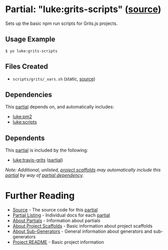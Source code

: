 # Partial: "luke:grits-scripts" ([source](../../generators/grits-scripts/index.js))

Sets up the basic npm run scripts for Grits.js projects.

## Usage Example

```
$ yo luke:grits-scripts
```


## Files Created

* `scripts/grits/_vars.sh` (static, [source](../../templates/grits/scripts/grits/_vars.sh))


## Dependencies

This [partial](../partials.md) depends on, and automatically includes:

* [luke:pm2](../partials/pm2.md)
* [luke:scripts](../partials/scripts.md)


## Dependents

This [partial](../partials.md) is included by the following:

* [luke:travis-grits](./travis-grits.md) ([partial](../partials.md))

_Note: Additional, unlisted, [project scaffolds](../project-scaffolds.md) may
automatically include this [partial](../partials.md) by way of
[partial dependency](../partials.md#partial-dependency)._


# Further Reading

* [Source](../../generators/grits-scripts/index.js) - The source code for this [partial](../partials.md)
* [Partial Listing](./) - Individual docs for each [partial](../partials.md)
* [About Partials](../partials.md) - Information about partials
* [About Project Scaffolds](../project-scaffolds.md) - Basic information about project scaffolds
* [About Sub-Generators](../generators.md) - General information about generators and sub-generators
* [Project README](../../README.md) - Basic project information
